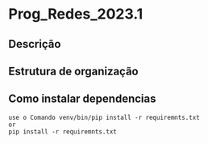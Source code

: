 # Prog_Redes_2023.1
## Descrição 
## Estrutura de organização
## Como instalar dependencias
    use o Comando venv/bin/pip install -r requiremnts.txt
    or
    pip install -r requiremnts.txt
##